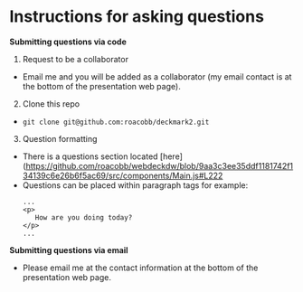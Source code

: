 # Instructions for asking questions

**Submitting questions via code**

1) Request to be a collaborator
  - Email me and you will be added as a collaborator (my email contact is at the bottom of the presentation web page).
2) Clone this repo
  - `git clone git@github.com:roacobb/deckmark2.git`
3) Question formatting
  - There is a questions section located [here](https://github.com/roacobb/webdeckdw/blob/9aa3c3ee35ddf1181742f134139c6e26b6f5ac69/src/components/Main.js#L222
  - Questions can be placed within paragraph tags for example: 
    ```
    ...
    <p>
       How are you doing today?
    </p>
    ...
    ```

**Submitting questions via email**

- Please email me at the contact information at the bottom of the presentation web page. 